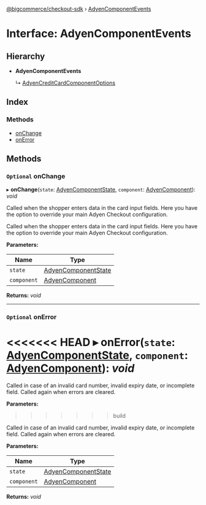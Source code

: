 [@bigcommerce/checkout-sdk](../README.md) › [AdyenComponentEvents](adyencomponentevents.md)

# Interface: AdyenComponentEvents

## Hierarchy

* **AdyenComponentEvents**

  ↳ [AdyenCreditCardComponentOptions](adyencreditcardcomponentoptions.md)

## Index

### Methods

* [onChange](adyencomponentevents.md#optional-onchange)
* [onError](adyencomponentevents.md#optional-onerror)

## Methods

### `Optional` onChange

▸ **onChange**(`state`: [AdyenComponentState](../README.md#adyencomponentstate), `component`: [AdyenComponent](adyencomponent.md)): *void*

Called when the shopper enters data in the card input fields.
Here you have the option to override your main Adyen Checkout configuration.

Called when the shopper enters data in the card input fields. Here you have the option to override your main Adyen Checkout configuration.

**Parameters:**

Name | Type |
------ | ------ |
`state` | [AdyenComponentState](../README.md#adyencomponentstate) |
`component` | [AdyenComponent](adyencomponent.md) |

**Returns:** *void*

___

### `Optional` onError

<<<<<<< HEAD
▸ **onError**(`state`: [AdyenComponentState](../README.md#adyencomponentstate), `component`: [AdyenComponent](adyencomponent.md)): *void*
=======
Called in case of an invalid card number, invalid expiry date, or incomplete field. Called again when errors are cleared.

**Parameters:**
>>>>>>> build

Called in case of an invalid card number, invalid expiry date, or
 incomplete field. Called again when errors are cleared.

**Parameters:**

Name | Type |
------ | ------ |
`state` | [AdyenComponentState](../README.md#adyencomponentstate) |
`component` | [AdyenComponent](adyencomponent.md) |

**Returns:** *void*
